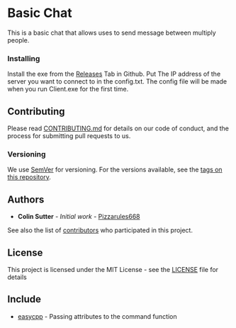 # Basic Chat
This is a basic chat that allows uses to send message between multiply people.

### Installing
Install the exe from the [Releases](https://github.com/PizzaRules668/Chat/releases) Tab in Github.
Put The IP address of the server you want to connect to in the config.txt. The config file will be made when you run Client.exe for the first time. 

## Contributing

Please read [CONTRIBUTING.md](CONTRIBUTING.md) for details on our code of conduct, and the process for submitting pull requests to us.

### Versioning

We use [SemVer](http://semver.org/) for versioning. For the versions available, see the [tags on this repository](https://github.com/Pizzarules668/chat/tags). 

## Authors

* **Colin Sutter** - *Initial work* - [Pizzarules668](https://github.com/Pizzarules668)

See also the list of [contributors](https://github.com/Pizzarules668/chat/contributors) who participated in this project.

## License

This project is licensed under the MIT License - see the [LICENSE](LICENSE) file for details

## Include

* [easycpp](https://github.com/LUCIF680/easycpp) - Passing attributes to the command function